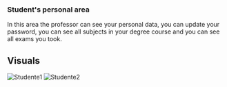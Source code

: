 ### Student's personal area
In this area the professor can see your personal data, you can update your password, you can see all subjects in your degree course and you can see all exams you took.

## Visuals
![Studente1](https://user-images.githubusercontent.com/79788833/119336167-93bd4f00-bc8d-11eb-9bed-bd0f5e8bfc13.JPG)
![Studente2](https://user-images.githubusercontent.com/79788833/119336170-9455e580-bc8d-11eb-96f4-cbc1eee75917.JPG)

